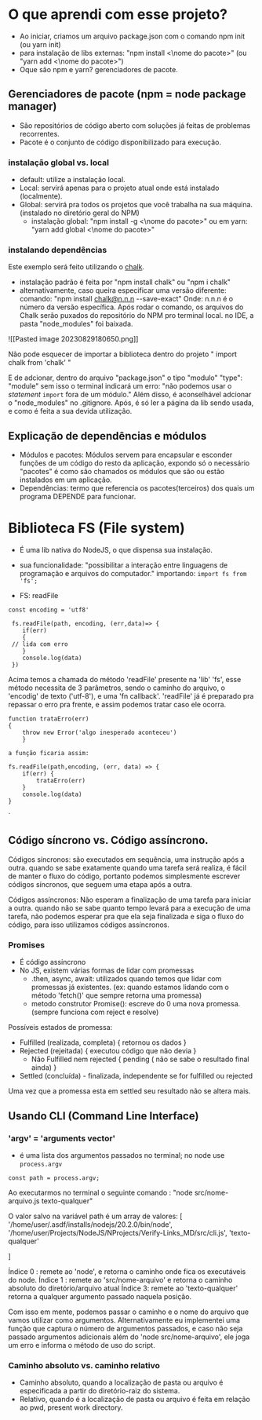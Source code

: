 # O que aprendi com esse projeto?

- Ao iniciar, criamos um arquivo package.json com o comando npm init (ou yarn init)
- para instalação de libs externas: "npm install <\nome do pacote>" (ou "yarn add <\nome do pacote>")
- Oque são npm e yarn? gerenciadores de pacote.


## Gerenciadores de pacote (npm = node package manager)

- São repositórios de código aberto com soluções já feitas de problemas recorrentes.
- Pacote é o conjunto de código disponibilizado para execução.

### instalação global vs. local

- default: utilize a instalação local.
- Local: servirá apenas para o projeto atual onde está instalado (localmente).
- Global: servirá pra todos os projetos que você trabalha na sua máquina. (instalado no diretório geral do NPM)
	- instalação global: "npm install -g <\nome do pacote>" ou em yarn: "yarn add global <\nome do pacote>"

### instalando dependências

Este exemplo será feito utilizando o [chalk](https://www.npmjs.com/package/chalk).

- instalação padrão é feita por "npm install chalk" ou "npm i chalk"
- alternativamente, caso queira especificar uma versão diferente:
	comando: "npm install chalk@n.n.n --save-exact"
Onde: n.n.n é o número da versão específica.
Após rodar o comando, os arquivos do Chalk serão puxados do repositório do NPM pro terminal local.
no IDE, a pasta "node_modules" foi baixada.

![[Pasted image 20230829180650.png]]

Não pode esquecer de importar a biblioteca dentro do projeto
	" import chalk from 'chalk' "

E de adcionar, dentro do arquivo "package.json"  o tipo "modulo"
	"type": "module"
sem isso o terminal indicará um erro: "não podemos usar o _statement_ `import` fora de um módulo."
Além disso, é aconselhável adcionar o "node_modules" no .gitignore.
Após, é só ler a página da lib sendo usada, e como é feita a sua devida utilização.


## Explicação de dependências e módulos

- Módulos e pacotes:
	Módulos servem para encapsular e esconder funções de um código do resto da aplicação, expondo só o necessário
	"pacotes" é como são chamados os módulos que são ou estão instalados em um aplicação.
- Dependências:
	termo que referencia os pacotes(terceiros) dos quais um programa DEPENDE para funcionar.



# Biblioteca FS (File system)

- É uma lib nativa do NodeJS, o que dispensa sua instalação.
- sua funcionalidade: "possibilitar a interação entre linguagens de programação e arquivos do computador."
 importando:
 ` import fs from 'fs'; `

- FS: readFile

```
const encoding = 'utf8' 

 fs.readFile(path, encoding, (err,data)=> {
 	if(err)
 	{
 // lida com erro
 	} 
 	console.log(data)
 })
```


Acima temos a chamada do método 'readFile' presente na 'lib' 'fs', esse método necessita de 3 parâmetros, sendo o caminho do arquivo, o 'encodig' de texto ('utf-8'), e uma 'fn callback'.
'readFile' já é preparado pra repassar o erro pra frente, e assim podemos tratar caso ele ocorra.
```
function trataErro(err)
{
	throw new Error('algo inesperado aconteceu')
	}

a função ficaria assim:

fs.readFile(path,encoding, (err, data) => {
	if(err) {
		trataErro(err)
	}
	console.log(data)
}
```
`


## Código síncrono vs. Código assíncrono.

Códigos síncronos: são executados em sequência, uma instrução após a outra.
	quando se sabe exatamente quando uma tarefa será realiza, é fácil de manter o fluxo do código, portanto podemos simplesmente escrever códigos síncronos, que seguem uma etapa após a outra.
	
Códigos assíncronos: Não esperam a finalização de uma tarefa para iniciar a outra.
	quando não se sabe quanto tempo levará para a execução de uma tarefa, não podemos esperar pra que ela seja finalizada e siga o fluxo do código, para isso utilizamos códigos assíncronos.


### Promises
- É código assíncrono
- No JS, existem várias formas de lidar com promessas
	- .then, async, await: utilizados quando temos que lidar com promessas já existentes. (ex: quando estamos lidando com o método 'fetch()' que sempre retorna uma promessa)
	- metodo construtor Promise(): escreve do 0 uma nova promessa. (sempre funciona com reject e resolve)
	
Possíveis estados de promessa:
- Fulfilled (realizada, completa) { retornou os dados }
- Rejected (rejeitada) { executou código que não devia }
	- Não Fulfilled nem rejected { pending ( não se sabe o resultado final ainda) }
- Settled (concluída) - finalizada, independente se for fulfilled ou rejected

Uma vez que a promessa esta em settled seu resultado não se altera mais.



## Usando CLI (Command Line Interface)


### 'argv' = 'arguments vector' 

- é uma lista dos argumentos passados no terminal;
 no node use `process.argv`
``` 
const path = process.argv;

```
Ao executarmos no terminal o seguinte comando : "node src/nome-arquivo.js texto-qualquer"

O valor salvo na variável path é um array de valores:
[
  '/home/user/.asdf/installs/nodejs/20.2.0/bin/node',
  '/home/user/Projects/NodeJS/NProjects/Verify-Links_MD/src/cli.js',
  'texto-qualquer'
  
]

Índice 0 : remete ao 'node', e retorna o caminho onde fica os executáveis do node.
Índice 1 : remete ao 'src/nome-arquivo' e retorna o caminho absoluto do diretório/arquivo atual
Índice 3: remete ao 'texto-qualquer' retorna a qualquer argumento passado naquela posição.

Com isso em mente, podemos passar o caminho e o nome do arquivo que vamos utilizar como argumentos.
Alternativamente eu implementei uma função que captura o número de argumentos passados, e caso não seja passado argumentos adicionais além do 'node src/nome-arquivo', ele joga um erro e informa o método de uso do script.

### Caminho absoluto vs. caminho relativo

- Caminho absoluto, quando a localização de pasta ou arquivo é especificada a partir do diretório-raiz do sistema.
- Relativo, quando é a localização de pasta ou arquivo é feita em relação ao pwd, present work directory.



